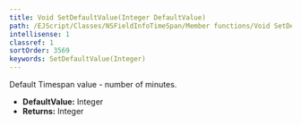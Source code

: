 ```yaml
---
title: Void SetDefaultValue(Integer DefaultValue)
path: /EJScript/Classes/NSFieldInfoTimeSpan/Member functions/Void SetDefaultValue(Integer p_0)
intellisense: 1
classref: 1
sortOrder: 3569
keywords: SetDefaultValue(Integer)
---
```



Default Timespan value - number of minutes.



* **DefaultValue:** Integer
* **Returns:** Integer


